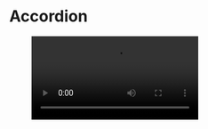 # Accordion

<figure class="video_container">
 <video controls="true" allowfullscreen="true">
 <source src="./accordion.mp4" type="video/mp4">
 </video>
</figure>

